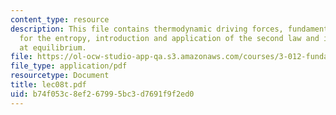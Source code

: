 ```yaml
---
content_type: resource
description: This file contains thermodynamic driving forces, fundamental equation
  for the entropy, introduction and application of the second law and internal energy
  at equilibrium.
file: https://ol-ocw-studio-app-qa.s3.amazonaws.com/courses/3-012-fundamentals-of-materials-science-fall-2005/b74f053c8ef267995bc3d7691f9f2ed0_lec08t.pdf
file_type: application/pdf
resourcetype: Document
title: lec08t.pdf
uid: b74f053c-8ef2-6799-5bc3-d7691f9f2ed0
---
```

